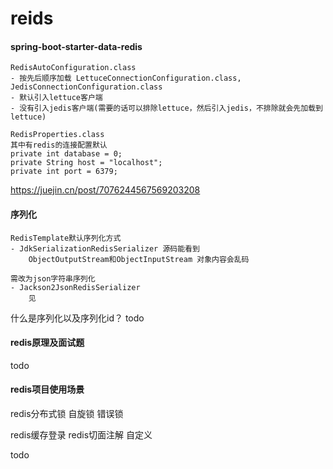 # reids

#### spring-boot-starter-data-redis 

```
RedisAutoConfiguration.class
- 按先后顺序加载 LettuceConnectionConfiguration.class, JedisConnectionConfiguration.class
- 默认引入lettuce客户端
- 没有引入jedis客户端(需要的话可以排除lettuce，然后引入jedis，不排除就会先加载到lettuce)

RedisProperties.class
其中有redis的连接配置默认
private int database = 0;
private String host = "localhost";
private int port = 6379;
```
https://juejin.cn/post/7076244567569203208

#### 序列化
```
RedisTemplate默认序列化方式
- JdkSerializationRedisSerializer 源码能看到
    ObjectOutputStream和ObjectInputStream 对象内容会乱码

需改为json字符串序列化
- Jackson2JsonRedisSerializer
    见
```

什么是序列化以及序列化id？
todo

#### redis原理及面试题
todo

#### redis项目使用场景
redis分布式锁
    自旋锁
    错误锁

redis缓存登录
    redis切面注解 自定义

todo